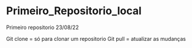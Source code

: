 # Primeiro_Repositorio_local
Primeiro repositorio 23/08/22

Git clone = só para clonar um repositorio
Git pull = atualizar as mudanças
